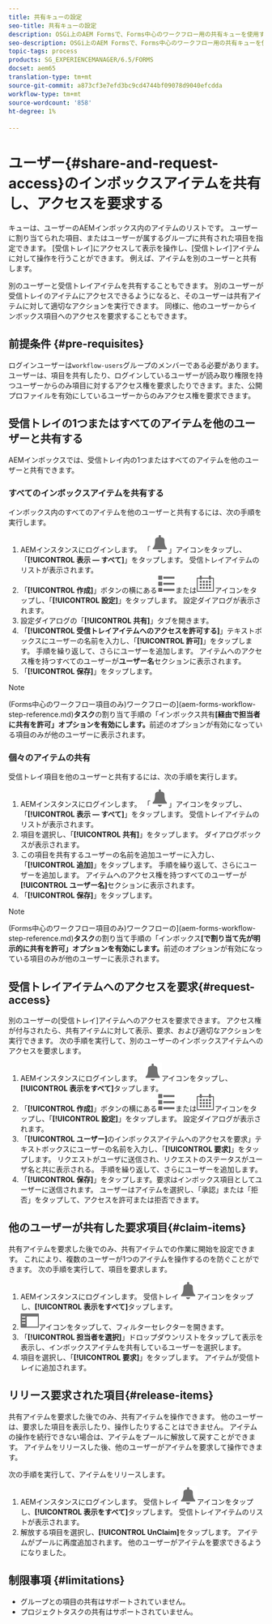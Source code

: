 ```yaml
---
title: 共有キューの設定
seo-title: 共有キューの設定
description: OSGi上のAEM Formsで、Forms中心のワークフロー用の共有キューを使用する方法を学びます。
seo-description: OSGi上のAEM Formsで、Forms中心のワークフロー用の共有キューを使用する方法を学びます。
topic-tags: process
products: SG_EXPERIENCEMANAGER/6.5/FORMS
docset: aem65
translation-type: tm+mt
source-git-commit: a873cf3e7efd3bc9cd4744bf09078d9040efcdda
workflow-type: tm+mt
source-wordcount: '858'
ht-degree: 1%

---
```



# ユーザー{#share-and-request-access}のインボックスアイテムを共有し、アクセスを要求する

キューは、ユーザーのAEMインボックス内のアイテムのリストです。 ユーザーに割り当てられた項目、またはユーザーが属するグループに共有された項目を指定できます。 [受信トレイ]にアクセスして表示を操作し、[受信トレイ]アイテムに対して操作を行うことができます。 例えば、アイテムを別のユーザーと共有します。

別のユーザーと受信トレイアイテムを共有することもできます。 別のユーザーが受信トレイのアイテムにアクセスできるようになると、そのユーザーは共有アイテムに対して適切なアクションを実行できます。 同様に、他のユーザーからインボックス項目へのアクセスを要求することもできます。

## 前提条件 {#pre-requisites}

ログインユーザーは`workflow-users`グループのメンバーである必要があります。 ユーザーは、項目を共有したり、ログインしているユーザーが読み取り権限を持つユーザーからのみ項目に対するアクセス権を要求したりできます。また、公開プロファイルを有効にしているユーザーからのみアクセス権を要求できます。

## 受信トレイの1つまたはすべてのアイテムを他のユーザーと共有する

AEMインボックスでは、受信トレイ内の1つまたはすべてのアイテムを他のユーザーと共有できます。

### すべてのインボックスアイテムを共有する

インボックス内のすべてのアイテムを他のユーザーと共有するには、次の手順を実行します。

1. AEMインスタンスにログインします。 「![インボックス](assets/bell.svg)」アイコンをタップし、「**[!UICONTROL 表示 — すべて]**」をタップします。 受信トレイアイテムのリストが表示されます。
1. 「**[!UICONTROL 作成]**」ボタンの横にある![表示セレクター](assets/viewlist.svg)または![表示セレクター](assets/calendar.svg)アイコンをタップし、「**[!UICONTROL 設定]**」をタップします。 設定ダイアログが表示されます。
1. 設定ダイアログの「**[!UICONTROL 共有]**」タブを開きます。
1. 「**[!UICONTROL 受信トレイアイテムへのアクセスを許可する]**」テキストボックスにユーザーの名前を入力し、「**[!UICONTROL 許可]**」をタップします。 手順を繰り返して、さらにユーザーを追加します。 アイテムへのアクセス権を持つすべてのユーザーが&#x200B;**ユーザー名**&#x200B;セクションに表示されます。
1. 「**[!UICONTROL 保存]**」をタップします。

>[!NOTE]
>
>(Forms中心のワークフロー項目のみ)ワークフローの&#x200B;](aem-forms-workflow-step-reference.md)**タスク**&#x200B;の割り当て手順の「インボックス共有&#x200B;**[経由で担当者に共有を許可」オプションを有効にします。**&#x200B;前述のオプションが有効になっている項目のみが他のユーザーに表示されます。

### 個々のアイテムの共有

受信トレイ項目を他のユーザーと共有するには、次の手順を実行します。

1. AEMインスタンスにログインします。 「![インボックス](assets/bell.svg)」アイコンをタップし、「**[!UICONTROL 表示 — すべて]**」をタップします。 受信トレイアイテムのリストが表示されます。
1. 項目を選択し、「**[!UICONTROL 共有]**」をタップします。 ダイアログボックスが表示されます。
1. この項目を共有するユーザーの名前を追加ユーザーに入力し、「**[!UICONTROL 追加]**」をタップします。 手順を繰り返して、さらにユーザーを追加します。 アイテムへのアクセス権を持つすべてのユーザーが&#x200B;**[!UICONTROL ユーザー名]**&#x200B;セクションに表示されます。
1. 「**[!UICONTROL 保存]**」をタップします。


>[!NOTE]
>
>(Forms中心のワークフロー項目のみ)ワークフローの&#x200B;](aem-forms-workflow-step-reference.md)**タスク**&#x200B;の割り当て手順の「インボックス&#x200B;**[で割り当て先が明示的に共有を許可」オプションを有効にします。**&#x200B;前述のオプションが有効になっている項目のみが他のユーザーに表示されます。

## 受信トレイアイテムへのアクセスを要求{#request-access}

別のユーザーの[受信トレイ]アイテムへのアクセスを要求できます。 アクセス権が付与されたら、共有アイテムに対して表示、要求、および適切なアクションを実行できます。 次の手順を実行して、別のユーザーのインボックスアイテムへのアクセスを要求します。

1. AEMインスタンスにログインします。 ![表示セレクター](assets/bell.svg)アイコンをタップし、**[!UICONTROL 表示をすべて]**&#x200B;タップします。
1. 「**[!UICONTROL 作成]**」ボタンの横にある![表示セレクター](assets/viewlist.svg)または![表示セレクター](assets/calendar.svg)アイコンをタップし、「**[!UICONTROL 設定]**」をタップします。 設定ダイアログが表示されます。
1. 「**[!UICONTROL ユーザー]**&#x200B;のインボックスアイテムへのアクセスを要求」テキストボックスにユーザーの名前を入力し、「**[!UICONTROL 要求]**」をタップします。 リクエストがユーザに送信され、リクエストのステータスがユーザ名と共に表示される。 手順を繰り返して、さらにユーザーを追加します。
1. 「**[!UICONTROL 保存]**」をタップします。要求はインボックス項目としてユーザーに送信されます。 ユーザーはアイテムを選択し、「承認」または「拒否」をタップして、アクセスを許可または拒否できます。


## 他のユーザーが共有した要求項目{#claim-items}

共有アイテムを要求した後でのみ、共有アイテムでの作業に開始を設定できます。 これにより、複数のユーザーが1つのアイテムを操作するのを防ぐことができます。 次の手順を実行して、項目を要求します。

1. AEMインスタンスにログインします。 受信トレイ![受信トレイ](assets/bell.svg)アイコンをタップし、**[!UICONTROL 表示をすべて]**&#x200B;タップします。
1. ![コンテンツのみ](assets/railleft.svg)アイコンをタップして、フィルターセレクターを開きます。
1. 「**[!UICONTROL 担当者を選択]**」ドロップダウンリストをタップして表示を表示し、インボックスアイテムを共有しているユーザーを選択します。
1. 項目を選択し、「**[!UICONTROL 要求]**」をタップします。 アイテムが受信トレイに追加されます。

## リリース要求された項目{#release-items}

共有アイテムを要求した後でのみ、共有アイテムを操作できます。 他のユーザーは、要求した項目を表示したり、操作したりすることはできません。 アイテムの操作を続行できない場合は、アイテムをプールに解放して戻すことができます。   アイテムをリリースした後、他のユーザーがアイテムを要求して操作できます。

次の手順を実行して、アイテムをリリースします。

1. AEMインスタンスにログインします。 受信トレイ![受信トレイ](assets/bell.svg)アイコンをタップし、**[!UICONTROL 表示をすべて]**&#x200B;タップします。 受信トレイアイテムのリストが表示されます。
1. 解放する項目を選択し、**[!UICONTROL UnClaim]**&#x200B;をタップします。 アイテムがプールに再度追加されます。 他のユーザーがアイテムを要求できるようになりました。

## 制限事項 {#limitations}

* グループとの項目の共有はサポートされていません。
* プロジェクトタスクの共有はサポートされていません。
